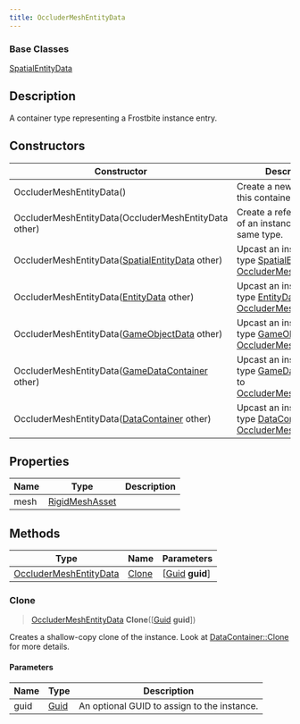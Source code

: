 ```yaml
---
title: OccluderMeshEntityData
---
```

### Base Classes

[SpatialEntityData](SpatialEntityData)

## Description

A container type representing a Frostbite instance entry.

## Constructors

| Constructor                                                                       | Description                                                                                                                         |
| --------------------------------------------------------------------------------- | ----------------------------------------------------------------------------------------------------------------------------------- |
| OccluderMeshEntityData()                                                          | Create a new instance of this container type.                                                                                       |
| OccluderMeshEntityData(OccluderMeshEntityData other)                              | Create a reference copy of an instance of the same type.                                                                            |
| OccluderMeshEntityData([SpatialEntityData](SpatialEntityData) other)              | Upcast an instance of type [SpatialEntityData](SpatialEntityData) to [OccluderMeshEntityData](OccluderMeshEntityData).              |
| OccluderMeshEntityData([EntityData](EntityData) other)                            | Upcast an instance of type [EntityData](EntityData) to [OccluderMeshEntityData](OccluderMeshEntityData).                            |
| OccluderMeshEntityData([GameObjectData](GameObjectData) other)                    | Upcast an instance of type [GameObjectData](GameObjectData) to [OccluderMeshEntityData](OccluderMeshEntityData).                    |
| OccluderMeshEntityData([GameDataContainer](GameDataContainer) other)              | Upcast an instance of type [GameDataContainer](GameDataContainer) to [OccluderMeshEntityData](OccluderMeshEntityData).              |
| OccluderMeshEntityData([DataContainer](/vext/ref/shared/class/datacontainer) other) | Upcast an instance of type [DataContainer](/vext/ref/shared/class/datacontainer) to [OccluderMeshEntityData](OccluderMeshEntityData). |

## Properties

| Name | Type                             | Description |
| ---- | -------------------------------- | ----------- |
| mesh | [RigidMeshAsset](RigidMeshAsset) |             |

## Methods

| Type                                             | Name            | Parameters                                     |
| ------------------------------------------------ | --------------- | ---------------------------------------------- |
| [OccluderMeshEntityData](OccluderMeshEntityData) | [Clone](#clone) | \[[Guid](/vext/ref/shared/class/guid) **guid**\] |

### Clone

> [OccluderMeshEntityData](OccluderMeshEntityData) **Clone**(\[[Guid](/vext/ref/shared/class/guid) **guid**\])

Creates a shallow-copy clone of the instance. Look at [DataContainer::Clone](/vext/ref/shared/class/datacontainer#clone) for more details.

#### Parameters

| Name | Type         | Description                                 |
| ---- | ------------ | ------------------------------------------- |
| guid | [Guid](Guid) | An optional GUID to assign to the instance. |
